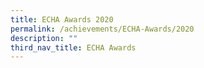 ```yaml
---
title: ECHA Awards 2020
permalink: /achievements/ECHA-Awards/2020
description: ""
third_nav_title: ECHA Awards
---
```

